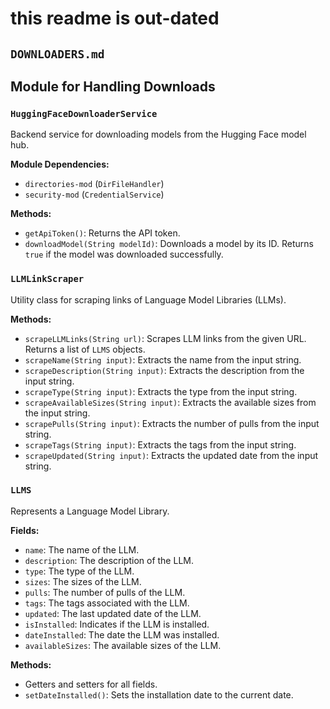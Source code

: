 # this readme is out-dated
## `DOWNLOADERS.md`

## Module for Handling Downloads

### `HuggingFaceDownloaderService`

Backend service for downloading models from the Hugging Face model hub.

**Module Dependencies:**
- `directories-mod` (`DirFileHandler`)
- `security-mod` (`CredentialService`)

**Methods:**
- `getApiToken()`: Returns the API token.
- `downloadModel(String modelId)`: Downloads a model by its ID. Returns `true` if the model was downloaded successfully.

### `LLMLinkScraper`

Utility class for scraping links of Language Model Libraries (LLMs).

**Methods:**
- `scrapeLLMLinks(String url)`: Scrapes LLM links from the given URL. Returns a list of `LLMS` objects.
- `scrapeName(String input)`: Extracts the name from the input string.
- `scrapeDescription(String input)`: Extracts the description from the input string.
- `scrapeType(String input)`: Extracts the type from the input string.
- `scrapeAvailableSizes(String input)`: Extracts the available sizes from the input string.
- `scrapePulls(String input)`: Extracts the number of pulls from the input string.
- `scrapeTags(String input)`: Extracts the tags from the input string.
- `scrapeUpdated(String input)`: Extracts the updated date from the input string.

### `LLMS`

Represents a Language Model Library.

**Fields:**
- `name`: The name of the LLM.
- `description`: The description of the LLM.
- `type`: The type of the LLM.
- `sizes`: The sizes of the LLM.
- `pulls`: The number of pulls of the LLM.
- `tags`: The tags associated with the LLM.
- `updated`: The last updated date of the LLM.
- `isInstalled`: Indicates if the LLM is installed.
- `dateInstalled`: The date the LLM was installed.
- `availableSizes`: The available sizes of the LLM.

**Methods:**
- Getters and setters for all fields.
- `setDateInstalled()`: Sets the installation date to the current date.
